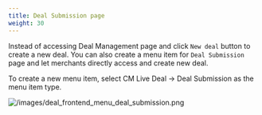 ```yaml
---
title: Deal Submission page
weight: 30
---
```

Instead of accessing Deal Management page and click `New deal` button to create a new deal. You can also create a menu item for `Deal Submission` page and let merchants directly access and create new deal.

To create a new menu item, select CM Live Deal -> Deal Submission as the menu item type.

![/images/deal_frontend_menu_deal_submission.png](/images/deal_frontend_menu_deal_submission.png)
